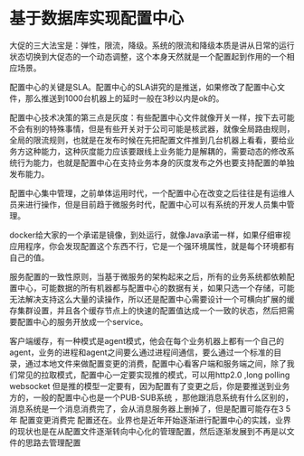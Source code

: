 基于数据库实现配置中心
===


大促的三大法宝是：弹性，限流，降级。系统的限流和降级本质是讲从日常的运行状态切换到大促态的一个动态调整，这个本身天然就是一个配置起到作用的一个相应场景。

配置中心的关键是SLA。配置中心的SLA讲究的是推送，如果修改了配置中心文件，那么推送到1000台机器上的延时一般在3秒以内是ok的。

配置中心技术决策的第三点是灰度：有些配置中心文件就像开关一样，按下去可能不会有别的特殊事情，但是有些开关对于公司可能是核武器，就像全局路由规则，全局的限流规则，也就是在发布时候在先把配置文件推到几台机器上看看，要给业务方这种能力，这种灰度能力应该要跟线上业务能力是解耦的，需要动态的修改系统行为能力，也就是配置中心在支持业务本身的灰度发布之外也要支持配置的单独发布能力。

配置中心集中管理，之前单体运用时代，一个配置中心在改变之后往往是有运维人员来进行操作，但是目前趋于微服务时代，配置中心可以有系统的开发人员集中管理。

docker给大家的一个承诺是镜像，到处运行，就像Java承诺一样，如果仔细审视应用程序，你会发现配置这个东西不行，它是一个强环境属性，就是每个环境都有自己的值。

服务配置的一致性原则，当基于微服务的架构起来之后，所有的业务系统都依赖配置中心，可能数据的所有机器都与配置中心的数据有关，如果只选一个存储，可能无法解决支持这么大量的读操作，所以还是配置中心需要设计一个可横向扩展的缓存集群设置，并且各个缓存节点上的快速的配置值达成一个一致的状态，然后把需要配置中心的服务开放成一个service。

客户端缓存，有一种模式是agent模式，他会在每个业务机器上都有一个自己的agent，业务的进程和agent之间要么通过进程间通信，要么通过一个标准的目录，通过本地文件来做配置变更的消费，配置中心看客户端和服务端之间，除了我们常见的拉取模式，配置中心一定要实现推的模式，可以用http2.0 ,long polling websocket 但是推的模型一定要有，因为配置有了变更之后，你是要推送到业务方的，一般的配置中心也是一个PUB-SUB系统 ，那他跟消息系统有什么区别的，消息系统是一个消息消费完了，会从消息服务器上删掉了，但是配置可能存在3 5年 配置变更消费完 配置还在。业界也是近年开始逐渐进行配置中心的实践，业界的现状也是在从配置文件逐渐转向中心化的管理配置，然后逐渐发展到不再是以文件的思路去管理配置